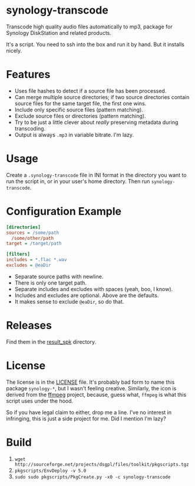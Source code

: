 synology-transcode
==================

Transcode high quality audio files automatically to mp3, package for Synology
DiskStation and related products.

It's a script. You need to ssh into the box and run it by hand. But it installs
nicely.


Features
========

- Uses file hashes to detect if a source file has been processed.
- Can merge multiple source directories; if two source directories contain source
  files for the same target file, the first one wins.
- Include only specific source files (pattern matching).
- Exclude source files or directories (pattern matching).
- Try to be just a little clever about *really* preserving metadata during
  transcoding.
- Output is always `.mp3` in variable bitrate. I'm lazy.


Usage
=====

Create a `.synology-transcode` file in INI format in the directory you want to
run the script in, or in your user's home directory. Then run
`synology-transcode`.


Configuration Example
=====================

```ini
[directories]
sources = /some/path
  /some/other/path
target = /target/path

[filters]
includes = *.flac *.wav
excludes = @eaDir
```

- Separate source paths with newline.
- There is only one target path.
- Separate includes and excludes with spaces (yeah, boo, I know).
- Includes and excludes are optional. Above are the defaults.
- It makes sense to exclude `@eaDir`, so do that.


Releases
========

Find them in the [result_spk](https://github.com/jfinkhaeuser/synology-transcode/tree/master/result_spk) directory.


License
=======

The license is in the [LICENSE](https://github.com/jfinkhaeuser/synology-transcode/blob/master/source/synology-transcode/LICENSE)
file. It's probably bad form to name this package `synology-*`, but I wasn't
feeling creative. Similarly, the icon is derived from
the [ffmpeg](http://www.ffmpeg.org/) project, because, guess what, `ffmpeg` is
what this script uses under the hood.

So if you have legal claim to either, drop me a line. I've no interest in
infringing, this is just a side project for me. Did I mention I'm lazy?


Build
=====

1. `wget http://sourceforge.net/projects/dsgpl/files/toolkit/pkgscripts.tgz`
1. `pkgscripts/EnvDeploy -v 5.0`
1. `sudo sudo pkgscripts/PkgCreate.py -x0 -c synology-transcode`
